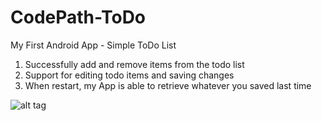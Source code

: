 # CodePath-ToDo
My First Android App - Simple ToDo List

1) Successfully add and remove items from the todo list
2) Support for editing todo items and saving changes
3) When restart, my App is able to retrieve whatever you saved last time

![alt tag](https://raw.github.com/suki-yangzz/CodePath-ToDo/suki-yangzz_ToDo.gif)
